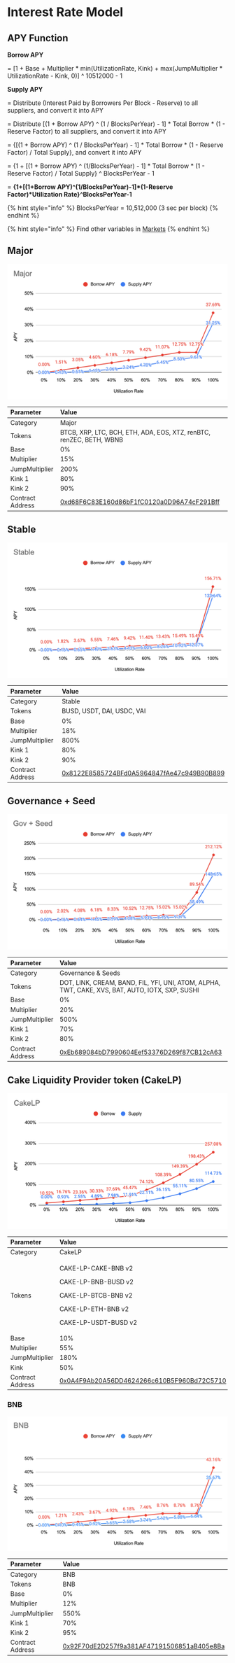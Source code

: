 # Interest Rate Model

## APY Function

**Borrow APY**

= \[1 + Base + Multiplier \* min\(UtilizationRate, Kink\) + max\(JumpMultiplier \* UtilizationRate - Kink, 0\)\] ^ 10512000 - 1



**Supply APY**

= Distribute \(Interest Paid by Borrowers Per Block - Reserve\) to all suppliers, and convert it into APY

= Distribute \[\(1 + Borrow APY\) ^ \(1 / BlocksPerYear\) - 1\] \* Total Borrow \* \(1 - Reserve Factor\) to all suppliers, and convert it into APY

= {\[\(1 + Borrow APY\) ^ \(1 / BlocksPerYear\) - 1\] \* Total Borrow \* \(1 - Reserve Factor\) / Total Supply}, and convert it into APY

= {1 + \[\(1 + Borrow APY\) ^ \(1/BlocksPerYear\) - 1\] \* Total Borrow \* \(1 - Reserve Factor\) / Total Supply} ^ BlocksPerYear - 1

= **{1+\[\(1+Borrow APY\)^\(1/BlocksPerYear\)-1\]\*\(1-Reserve Factor\)\*Utilization Rate}^BlocksPerYear-1**

{% hint style="info" %}
BlocksPerYear = 10,512,000 \(3 sec per block\)
{% endhint %}

{% hint style="info" %}
Find other variables in [Markets](https://app.cream.finance/markets)
{% endhint %}

## Major

![](../.gitbook/assets/jie-tu-20210719-xia-wu-8.20.00.png)

| Parameter | Value |
| :--- | :--- |
| Category | Major |
| Tokens | BTCB, XRP, LTC, BCH, ETH, ADA, EOS, XTZ, renBTC, renZEC, BETH, WBNB |
| Base | 0% |
| Multiplier | 15% |
| JumpMultiplier | 200% |
| Kink 1 | 80% |
| Kink 2 | 90% |
| Contract Address | [0xd68F6C83E160d86bF1fC0120a0D96A74cF291Bff](https://bscscan.com/address/0xd68F6C83E160d86bF1fC0120a0D96A74cF291Bff) |

## Stable

![](../.gitbook/assets/jie-tu-20210719-xia-wu-8.21.58.png)

| Parameter | Value |
| :--- | :--- |
| Category | Stable |
| Tokens | BUSD, USDT, DAI, USDC, VAI |
| Base | 0% |
| Multiplier | 18% |
| JumpMultiplier | 800% |
| Kink 1 | 80% |
| Kink 2 | 90% |
| Contract Address | [0x8122E8585724BFd0A5964847fAe47c949B90B899](https://bscscan.com/address/0x8122E8585724BFd0A5964847fAe47c949B90B899) |

## Governance + Seed

![](../.gitbook/assets/jie-tu-20210723-xia-wu-4.35.51.png)

| Parameter | Value |
| :--- | :--- |
| Category | Governance & Seeds |
| Tokens | DOT, LINK, CREAM, BAND, FIL, YFI, UNI, ATOM, ALPHA, TWT, CAKE, XVS, BAT, AUTO, IOTX, SXP, SUSHI |
| Base | 0% |
| Multiplier | 20% |
| JumpMultiplier | 500% |
| Kink 1 | 70% |
| Kink 2 | 80% |
| Contract Address | [0xEb689084bD7990604Eef53376D269f87CB12cA63](https://bscscan.com/address/0xEb689084bD7990604Eef53376D269f87CB12cA63) |

## Cake Liquidity Provider token \(CakeLP\)

![](../.gitbook/assets/jie-tu-20210602-10.27.10.png)

<table>
  <thead>
    <tr>
      <th style="text-align:left">Parameter</th>
      <th style="text-align:left">Value</th>
    </tr>
  </thead>
  <tbody>
    <tr>
      <td style="text-align:left">Category</td>
      <td style="text-align:left">CakeLP</td>
    </tr>
    <tr>
      <td style="text-align:left">Tokens</td>
      <td style="text-align:left">
        <p>CAKE-LP-CAKE-BNB v2</p>
        <p>CAKE-LP-BNB-BUSD v2</p>
        <p>CAKE-LP-BTCB-BNB v2</p>
        <p>CAKE-LP-ETH-BNB v2</p>
        <p>CAKE-LP-USDT-BUSD v2</p>
      </td>
    </tr>
    <tr>
      <td style="text-align:left">Base</td>
      <td style="text-align:left">10%</td>
    </tr>
    <tr>
      <td style="text-align:left">Multiplier</td>
      <td style="text-align:left">55%</td>
    </tr>
    <tr>
      <td style="text-align:left">JumpMultiplier</td>
      <td style="text-align:left">180%</td>
    </tr>
    <tr>
      <td style="text-align:left">Kink</td>
      <td style="text-align:left">50%</td>
    </tr>
    <tr>
      <td style="text-align:left">Contract Address</td>
      <td style="text-align:left"><a href="https://bscscan.com/address/0x0A4F9Ab20A56DD4624266c610B5F960Bd72C5710">0x0A4F9Ab20A56DD4624266c610B5F960Bd72C5710</a>
      </td>
    </tr>
  </tbody>
</table>

### BNB

![](../.gitbook/assets/jie-tu-20211001-15.17.47.png)

| Parameter | Value |
| :--- | :--- |
| Category | BNB |
| Tokens | BNB |
| Base | 0% |
| Multiplier | 12% |
| JumpMultiplier | 550% |
| Kink 1 | 70% |
| Kink 2 | 95% |
| Contract Address | [0x92F70dE2D257f9a381AF47191506851aB405e8Ba](https://www.bscscan.com/address/0x92F70dE2D257f9a381AF47191506851aB405e8Ba) |

